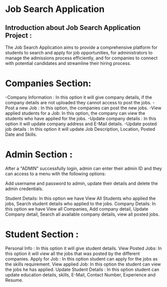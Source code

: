 
# Job Search Application

##  Introduction about Job Search Application Project :
The Job Search Application aims to provide a comprehensive platform for students 
to search and apply for job opportunities, for administrators to manage the 
admissions process efficiently, and for companies to connect with potential 
candidates and streamline their hiring process.

#  Companies Section:
  -Company Information : 
        In this option it will give company details, if the company details are not uploaded they cannot access to post the jobs.
  -Post a new Job : 
        In this option, the companies can post the new jobs.
  -View applied students for a Job: 
        In this option, the company can view the students who have applied for the jobs.
  -Update company details : 
        In this option it will update company address and E-Mail details.
  -Update posted job details :
        In this option it will update Job Description, Location, Posted Date and Skills.


# Admin Section :

  After a "ADMIN" successfully login, admin can enter their admin ID and they can access to a menu with the following options:
  
  Add username and password to admin, update their details and delete the admin credentials.
  
   Student Details:
     In this option we have View All Students who applied the jobs, Search student details who applied to the jobs.
  Company Details: 
     In this option we have View all Companies, Add company detail, Update Company detail, Search all available company details, view all posted jobs.

# Student Section : 

   Personal Info : 
        In this option it will give student details.
   View Posted Jobs:
        In this option it will view all the jobs that was posted by the different companies.
   Apply for Job : 
        In this option student can apply for the jobs as the skills requirement.
  View applied Job: 
        In this option the student can view the jobs he has applied.
  Update Student Details : 
  In this option student can update education details, skills, E-Mail, Contact Number, Experience and Resume.




 

